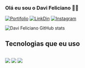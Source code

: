 


### Olá eu sou o Davi Feliciano 👋🏽
[![Portifolio](https://img.shields.io/badge/website-000000?style=for-the-badge&logo=About.me&logoColor=white)](https://davifeliciano.com)
[![LinkDin](https://img.shields.io/badge/LinkedIn-0077B5?style=for-the-badge&logo=linkedin&logoColor=white)](https://www.linkedin.com/in/feliciano-davi/)
[![Instagram](https://img.shields.io/badge/Instagram-E4405F?style=for-the-badge&logo=instagram&logoColor=white)](https://www.linkedin.com/in/feliciano-davi/)

![Davi Feliciano GitHub stats](https://github-readme-stats.vercel.app/api?username=davifeliciano3&show_icons=true&theme=merko)

## Tecnologias que eu uso

<div style="display:inline_block">
<br>
<img aling="center" src="https://img.shields.io/badge/HTML5-E34F26?style=for-the-badge&logo=html5&logoColor=white">
<img aling="center" src="https://img.shields.io/badge/CSS3-1572B6?style=for-the-badge&logo=css3&logoColor=white">
<img aling="center" src="https://img.shields.io/badge/PHP-777BB4?style=for-the-badge&logo=php&logoColor=white">
</div>
